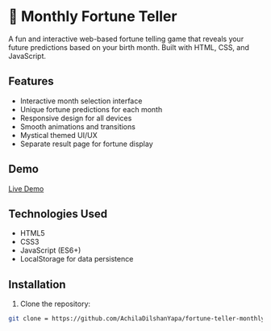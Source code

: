 # 🔮 Monthly Fortune Teller

A fun and interactive web-based fortune telling game that reveals your future predictions based on your birth month. Built with HTML, CSS, and JavaScript.

## Features

- Interactive month selection interface
- Unique fortune predictions for each month
- Responsive design for all devices
- Smooth animations and transitions
- Mystical themed UI/UX
- Separate result page for fortune display

## Demo

[Live Demo](https://AchilaDilshanYapa.github.io/fortune-teller-monthly)

## Technologies Used

- HTML5
- CSS3
- JavaScript (ES6+)
- LocalStorage for data persistence

## Installation

1. Clone the repository:
```bash
git clone = https://github.com/AchilaDilshanYapa/fortune-teller-monthly.git

